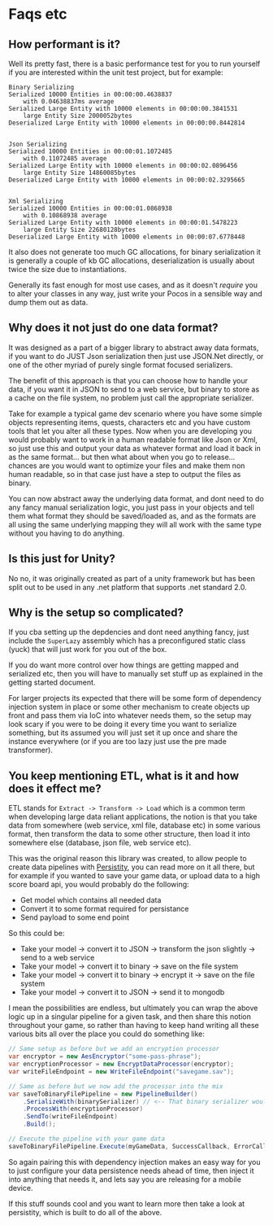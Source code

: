 # Faqs etc

## How performant is it?

Well its pretty fast, there is a basic performance test for you to run yourself if you are interested within the unit test project, but for example:

```
Binary Serializing
Serialized 10000 Entities in 00:00:00.4638837 
    with 0.04638837ms average
Serialized Large Entity with 10000 elements in 00:00:00.3841531
    large Entity Size 2000052bytes
Deserialized Large Entity with 10000 elements in 00:00:00.8442814


Json Serializing
Serialized 10000 Entities in 00:00:01.1072485 
    with 0.11072485 average
Serialized Large Entity with 10000 elements in 00:00:02.0896456
    large Entity Size 14860085bytes
Deserialized Large Entity with 10000 elements in 00:00:02.3295665


Xml Serializing
Serialized 10000 Entities in 00:00:01.0868938 
    with 0.10868938 average
Serialized Large Entity with 10000 elements in 00:00:01.5478223
    large Entity Size 22680128bytes
Deserialized Large Entity with 10000 elements in 00:00:07.6778448
```

It also does not generate too much GC allocations, for binary serialization it is generally a couple of kb GC allocations, deserialization is usually about twice the size due to instantiations.

Generally its fast enough for most use cases, and as it doesn't *require* you to alter your classes in any way, just write your Pocos in a sensible way and dump them out as data.

## Why does it not just do one data format?

It was designed as a part of a bigger library to abstract away data formats, if you want to do JUST Json serialization then just use JSON.Net directly, or one of the other myriad of purely single format focused serializers.

The benefit of this approach is that you can choose how to handle your data, if you want it in JSON to send to a web service, but binary to store as a cache on the file system, no problem just call the appropriate serializer.

Take for example a typical game dev scenario where you have some simple objects representing items, quests, characters etc and you have custom tools that let you alter all these types. Now when you are developing you would probably want to work in a human readable format like Json or Xml, so just use this and output your data as whatever format and load it back in as the same format... but then what about when you go to release... chances are you would want to optimize your files and make them non human readable, so in that case just have a step to output the files as binary. 

You can now abstract away the underlying data format, and dont need to do any fancy manual serialization logic, you just pass in your objects and tell them what format they should be saved/loaded as, and as the formats are all using the same underlying mapping they will all work with the same type without you having to do anything.

## Is this just for Unity?

No no, it was originally created as part of a unity framework but has been split out to be used in any .net platform that supports .net standard 2.0.

## Why is the setup so complicated?

If you cba setting up the depdencies and dont need anything fancy, just include the `SuperLazy` assembly which has a preconfigured static class (yuck) that will just work for you out of the box.

If you do want more control over how things are getting mapped and serialized etc, then you will have to manually set stuff up as explained in the getting started document.

For larger projects its expected that there will be some form of dependency injection system in place or some other mechanism to create objects up front and pass them via IoC into whatever needs them, so the setup may look scary if you were to be doing it every time you want to serialize something, but its assumed you will just set it up once and share the instance everywhere (or if you are too lazy just use the pre made transformer).

## You keep mentioning ETL, what is it and how does it effect me?

ETL stands for `Extract -> Transform -> Load` which is a common term when developing large data reliant applications, the notion is that you take data from somewhere (web service, xml file, database etc) in some various format, then transform the data to some other structure, then load it into somewhere else (database, json file, web service etc).

This was the original reason this library was created, to allow people to create data pipelines with [Persistity](https://github.com/grofit/persistity), you can read more on it all there, but for example if you wanted to save your game data, or upload data to a high score board api, you would probably do the following:

- Get model which contains all needed data
- Convert it to some format required for persistance
- Send payload to some end point

So this could be:

- Take your model -> convert it to JSON -> transform the json slightly -> send to a web service
- Take your model -> convert it to binary -> save on the file system
- Take your model -> convert it to binary -> encrypt it -> save on the file system
- Take your model -> convert it to JSON -> send it to mongodb

I mean the possibilities are endless, but ultimately you can wrap the above logic up in a singular pipeline for a given task, and then share this notion throughout your game, so rather than having to keep hand writing all these various bits all over the place you could do something like:

```csharp
// Same setup as before but we add an encryption processor
var encryptor = new AesEncryptor("some-pass-phrase");
var encryptionProcessor = new EncryptDataProcessor(encryptor);
var writeFileEndpoint = new WriteFileEndpoint("savegame.sav");

// Same as before but we now add the processor into the mix
var saveToBinaryFilePipeline = new PipelineBuilder()
    .SerializeWith(binarySerializer) // <-- That binary serializer would be from this lib
    .ProcessWith(encryptionProcessor)
    .SendTo(writeFileEndpoint)
    .Build();

// Execute the pipeline with your game data
saveToBinaryFilePipeline.Execute(myGameData, SuccessCallback, ErrorCallback);
```
So again pairing this with dependency injection makes an easy way for you to just configure your data persistence needs ahead of time, then inject it into anything that needs it, and lets say you are releasing for a mobile device.

If this stuff sounds cool and you want to learn more then take a look at persistity, which is built to do all of the above.